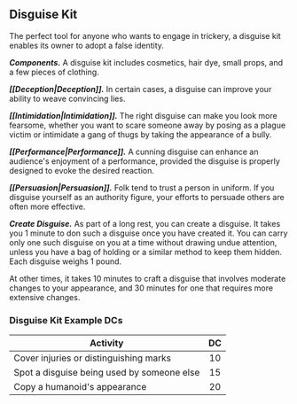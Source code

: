 ## Disguise Kit
The perfect tool for anyone who wants to engage in trickery, a disguise kit enables its owner to adopt a false identity.

***Components.*** A disguise kit includes cosmetics, hair dye, small props, and a few pieces of clothing.

***[[Deception|Deception]].*** In certain cases, a disguise can improve your ability to weave convincing lies.

***[[Intimidation|Intimidation]].*** The right disguise can make you look more fearsome, whether you want to scare someone away by posing as a plague victim or intimidate a gang of thugs by taking the appearance of a bully.

***[[Performance|Performance]].*** A cunning disguise can enhance an audience's enjoyment of a performance, provided the disguise is properly designed to evoke the desired reaction.

***[[Persuasion|Persuasion]].*** Folk tend to trust a person in uniform. If you disguise yourself as an authority figure, your efforts to persuade others are often more effective.

***Create Disguise.*** As part of a long rest, you can create a disguise. It takes you 1 minute to don such a disguise once you have created it. You can carry only one such disguise on you at a time without drawing undue attention, unless you have a bag of holding or a similar method to keep them hidden. Each disguise weighs 1 pound.

At other times, it takes 10 minutes to craft a disguise that involves moderate changes to your appearance, and 30 minutes for one that requires more extensive changes.

### Disguise Kit Example DCs
| Activity | DC |
|---|:---:|
| Cover injuries or distinguishing marks | 10 |
| Spot a disguise being used by someone else | 15 |
| Copy a humanoid's appearance | 20 |